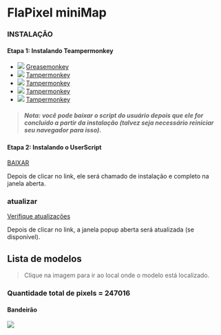 # FlaPixel miniMap

### INSTALAÇÃO
#### Etapa 1: Instalando Teampermonkey
* ![](https://raw.githubusercontent.com/reek/anti-adblock-killer/gh-pages/images/firefox.png) [Greasemonkey](https://addons.mozilla.org/firefox/addon/greasemonkey/)
* ![](https://raw.githubusercontent.com/reek/anti-adblock-killer/gh-pages/images/chrome.png) [Tampermonkey](https://chrome.google.com/webstore/detail/tampermonkey/dhdgffkkebhmkfjojejmpbldmpobfkfo)
* ![](https://raw.githubusercontent.com/reek/anti-adblock-killer/gh-pages/images/opera.png) [Tampermonkey](https://addons.opera.com/extensions/details/tampermonkey-beta/)
* ![](https://raw.githubusercontent.com/reek/anti-adblock-killer/gh-pages/images/safari.png) [Tampermonkey](https://safari.tampermonkey.net/tampermonkey.safariextz)
* ![](https://raw.githubusercontent.com/reek/anti-adblock-killer/gh-pages/images/msedge.png) [Tampermonkey](https://www.microsoft.com/store/p/tampermonkey/9nblggh5162s)

> ##### Nota: você pode baixar o script do usuário depois que ele for concluído a partir da instalação (talvez seja necessário reiniciar seu navegador para isso).

#### Etapa 2: Instalando o UserScript
[BAIXAR](https://github.com/ialexanderbrito/flapixel/raw/master/minimap.user.js)

Depois de clicar no link, ele será chamado de instalação e completo na janela aberta.

### atualizar
[Verifique atualizações](https://github.com/ialexanderbrito/flapixel/raw/master/minimap.user.js)

Depois de clicar no link, a janela popup aberta será atualizada (se disponível).

## Lista de modelos

> Clique na imagem para ir ao local onde o modelo está localizado.

### Quantidade total de pixels = 247016

#### Bandeirão
[![](https://raw.githubusercontent.com/ialexanderbrito/flapixel/master/images/i_bandeirao.png)](http://pixelcanvas.io/@3377,-2697)

